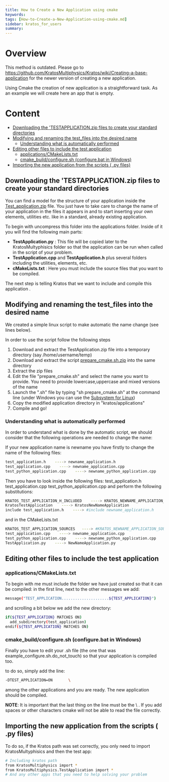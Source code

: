 ```yaml
---
title: How to Create a New Application using cmake
keywords: 
tags: [How-to-Create-a-New-Application-using-cmake.md]
sidebar: kratos_for_users
summary: 
---
```


# Overview

This method is outdated. Please go to https://github.com/KratosMultiphysics/Kratos/wiki/Creating-a-base-application for the newer version of creating a new application.

Using Cmake the creation of new application is a straightforward task. As an example we will create here an app that is empty. 
# Content
* [Downloading the 'TESTAPPLICATION.zip files to create your standard directories][link1]
* [Modifying and renaming the test_files into the desired name][link2]
    * [Understanding what is automatically performed][link3]
* [Editing other files to include the test application][link4]
    * [applications/CMakeLists.txt][link5]
    * [cmake_build/configure.sh (configure.bat in Windows)][link6]
* [Importing the new application from the scripts ( .py files)][link7]

[link1]: https://github.com/KratosMultiphysics/Kratos/wiki/How-to-Create-a-New-Application-using-cmake#downloading-the-testapplicationzip-files-to-create-your-standard-directories
[link2]: https://github.com/KratosMultiphysics/Kratos/wiki/How-to-Create-a-New-Application-using-cmake#modifying-and-renaming-the-test_files-into-the-desired-name
[link3]: https://github.com/KratosMultiphysics/Kratos/wiki/How-to-Create-a-New-Application-using-cmake#understanding-what-is-automatically-performed
[link4]: https://github.com/KratosMultiphysics/Kratos/wiki/How-to-Create-a-New-Application-using-cmake#editing-other-files-to-include-the-test-application
[link5]: https://github.com/KratosMultiphysics/Kratos/wiki/How-to-Create-a-New-Application-using-cmake#applicationscmakeliststxt
[link6]: https://github.com/KratosMultiphysics/Kratos/wiki/How-to-Create-a-New-Application-using-cmake#cmake_buildconfiguresh-configurebat-in-windows
[link7]: https://github.com/KratosMultiphysics/Kratos/wiki/How-to-Create-a-New-Application-using-cmake#importing-the-new-application-from-the-scripts--py-files

## Downloading the 'TESTAPPLICATION.zip files to create your standard directories 

You can find a model for the structure of your application inside the [Test_application.zip](http://kratos-wiki.cimne.upc.edu/images/7/71/Test_application.zip)  file. You just have to take care to change the name of your application in the files it appears in and to start inserting your own elements, utilities etc. like in a standard, already existing application.

To begin with uncompress this folder into the applications folder. Inside of it you will find the following main parts:

* **TestApplication.py** : This file will be copied later to the KratosMultyphisics folder so that the application can be run when called in the script of your problem.
* **TestApplication.cpp** and **TestApplication.h** plus several folders including the utilities, elements, etc.
* **cMakeLists.txt** : Here you must include the source files that you want to be compiled. 

The next step is telling Kratos that we want to include and compile this application . 

## Modifying and renaming the test_files into the desired name 

We created a simple linux script to make automatic the name change (see lines below).

In order to use the script follow the following steps

1. Download and extract the TestApplication.zip file into a temporary directory (say /home/username/temp)
2. Download and extract the script [prepare_cmake.sh.zip](http://kratos-wiki.cimne.upc.edu/images/d/d5/Prepare_cmake.sh.zip)  into the same directory
3. Extract the zip files
4. Edit the file "prepare_cmake.sh" and select the name you want to provide. You need to provide lowercase,uppercase and mixed versions of the name
5. Launch the ".sh" file by typing "sh prepare_cmake.sh" at the command line (under Windows you can use the [Subsystem for Linux](https://www.microsoft.com/store/productId/9NBLGGH4MSV6))
6. Copy the modified application directory in "kratos/applications"
7. Compile and go! 

### Understanding what is automatically performed 

In order to understand what is done by the automatic script, we should consider that the following operations are needed to change the name:

If your new application name is newname you have firstly to change the name of the following files: 

```sh
test_application.h    ----> newname_application.h
test_application.cpp    ----> newname_application.cpp
test_python_application.cpp    ----> newname_python_application.cpp
```

Then you have to look inside the following files: test_application.h test_application.cpp test_python_application.cpp and perform the following substitutions: 

```sh
KRATOS_TEST_APPLICATION_H_INCLUDED    ----> KRATOS_NEWNAME_APPLICATION_H_INCLUDED
KratosTestApplication    ----> KratosNewNameApplication
include test_application.h    ----> #include newname_application.h
```

and in the CMakeLists.txt 

```sh
KRATOS_TEST_APPLICATION_SOURCES   ----> #KRATOS_NEWNAME_APPLICATION_SOURCES
test_application.cpp    ----> newname_application.cpp
test_python_application.cpp    ----> newname_python_application.cpp
TestApplication.py    ----> NewNameApplication.py
```

## Editing other files to include the test application 

### applications/CMakeLists.txt

To begin with me must include the folder we have just created so that it can be compiled: in the first line, next to the other messages we add: 

```sh
message("TEST_APPLICATION.....................${TEST_APPLICATION}")
```

and scrolling a bit below we add the new directory: 

```sh
if(${TEST_APPLICATION} MATCHES ON)
  add_subdirectory(test_application)
endif(${TEST_APPLICATION} MATCHES ON)
```

### cmake_build/configure.sh (configure.bat in Windows)

Finally you have to edit your .sh file (the one that was example_configure.sh.do_not_touch) so that your application is compiled too.

to do so, simply add the line:

```sh
-DTEST_APPLICATION=ON		\
```

among the other applications and you are ready. The new application should be compiled.

**NOTE**: It is important that the last thing on the line must be the \ . If you add spaces or other characters cmake will not be able to read the file correctly. 

## Importing the new application from the scripts ( .py files) 

To do so, if the Kratos path was set correctly, you only need to import KratosMultyphisics and then the test app: 

```sh
# Including kratos path
from KratosMultiphysics import *
from KratosMultiphysics.TestApplication import *
# And any other apps that you need to help solving your problem
```